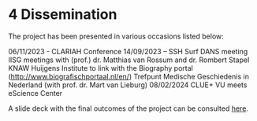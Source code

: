 # 4 Dissemination

The project has been presented in various occasions listed below:

06/11/2023 -  CLARIAH Conference 
14/09/2023 – SSH Surf DANS meeting
IISG meetings with (prof.) dr. Matthias van Rossum and dr. Rombert Stapel
KNAW Huijgens Institute to link with the Biography portal (http://www.biografischportaal.nl/en/)
Trefpunt Medische Geschiedenis in Nederland (with prof. dr. Mart van Lieburg)
08/02/2024 CLUE+ VU  meets eScience Center

A slide deck with the final outcomes of the project can be consulted [here](DigiDuRe_Slide_deck_09082024.pdf).
